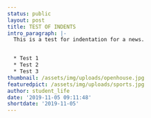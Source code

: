 ```yaml
---
status: public
layout: post
title: TEST OF INDENTS
intro_paragraph: |-
  This is a test for indentation for a news.


  * Test 1
  * Test 2
  * Test 3
thumbnail: /assets/img/uploads/openhouse.jpg
featuredpict: /assets/img/uploads/sports.jpg
author: student_life
date: '2019-11-05 09:11:48'
shortdate: '2019-11-05'
---
```


